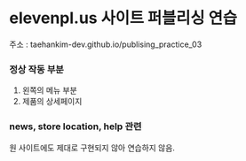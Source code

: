 # elevenpl.us 사이트 퍼블리싱 연습
주소 : taehankim-dev.github.io/publising_practice_03

### 정상 작동 부분
1. 왼쪽의 메뉴 부분
2. 제품의 상세페이지

### news, store location, help 관련
원 사이트에도 제대로 구현되지 않아 연습하지 않음.